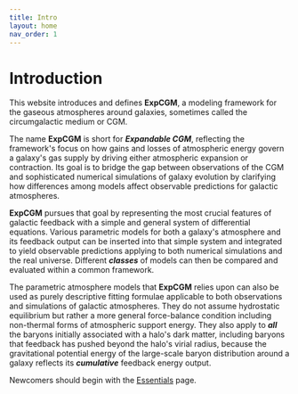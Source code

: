 ```yaml
---
title: Intro
layout: home
nav_order: 1
---
```


<title>ExpCGM</title> <script src="https://polyfill.io/v3/polyfill.min.js?features=es6"></script> <script> MathJax = { tex: { inlineMath: [['$', '$']], displayMath: [ ['$$','$$'], ["\\(","\\)"] ], processEscapes: true } }; </script> <script id="MathJax-script" async src="https://cdn.jsdelivr.net/npm/mathjax@3/es5/tex-chtml.js"> </script>

# Introduction

This website introduces and defines **ExpCGM**, a modeling framework for the gaseous atmospheres around galaxies, sometimes called the circumgalactic medium or CGM. 

The name **ExpCGM** is short for ***Expandable CGM***, reflecting the framework's focus on how gains and losses of atmospheric energy govern a galaxy's gas supply by driving either atmospheric expansion or contraction. Its goal is to bridge the gap between observations of the CGM and sophisticated numerical simulations of galaxy evolution by clarifying how differences among models affect observable predictions for galactic atmospheres.

**ExpCGM** pursues that goal by representing the most crucial features of galactic feedback with a simple and general system of differential equations. Various parametric models for both a galaxy's atmosphere and its feedback output can be inserted into that simple system and integrated to yield observable predictions applying to both numerical simulations and the real universe. Different ***classes*** of models can then be compared and evaluated within a common framework. 

The parametric atmosphere models that **ExpCGM** relies upon can also be used as purely descriptive fitting formulae applicable to both observations and simulations of galactic atmospheres. They do not assume hydrostatic equilibrium but rather a more general force-balance condition including non-thermal forms of atmospheric support energy. They also apply to ***all*** the baryons initially associated with a halo's dark matter, including baryons that feedback has pushed beyond the halo's virial radius, because the gravitational potential energy of the large-scale baryon distribution around a galaxy reflects its ***cumulative*** feedback energy output.

Newcomers should begin with the [Essentials](descriptions/Essentials) page.


